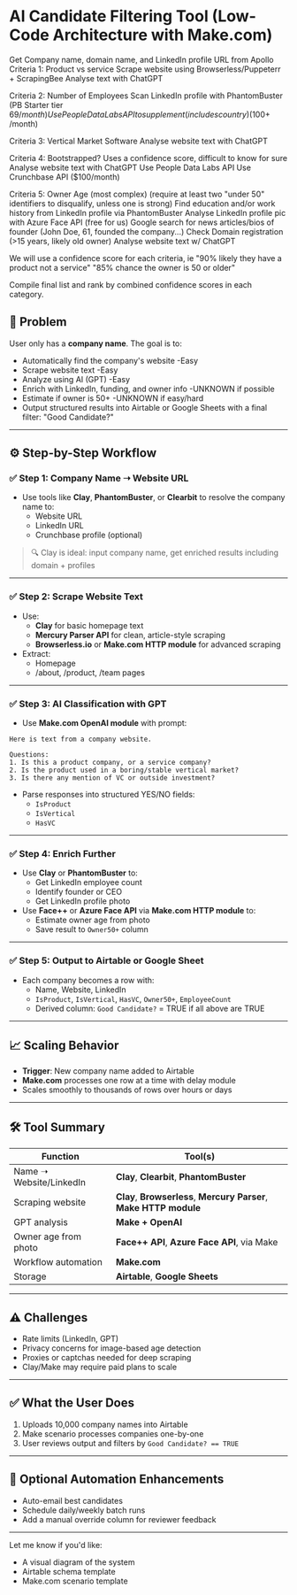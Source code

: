 # AI Candidate Filtering Tool (Low-Code Architecture with Make.com)

Get Company name, domain name, and LinkedIn profile URL from Apollo
Criteria 1: Product vs service
Scrape website using Browserless/Puppeterr + ScrapingBee
Analyse text with ChatGPT

Criteria 2: Number of Employees
Scan LinkedIn profile with PhantomBuster (PB Starter tier $69/month)
Use People Data Labs API to supplement (includes country) ($100+ /month)

Criteria 3: Vertical Market Software
Analyse website text with ChatGPT

Criteria 4: Bootstrapped? Uses a confidence score, difficult to know for sure
Analyse website text with ChatGPT
Use People Data Labs API
Use Crunchbase API ($100/month)

Criteria 5: Owner Age (most complex) (require at least two "under 50" identifiers to disqualify, unless one is strong)
Find education and/or work history from LinkedIn profile via PhantomBuster
Analyse LinkedIn profile pic with Azure Face API (free for us)
Google search for news articles/bios of founder (John Doe, 61, founded the company...)
Check Domain registration (>15 years, likely old owner)
Analyse website text w/ ChatGPT

We will use a confidence score for each criteria, ie 
"90% likely they have a product not a service"
"85% chance the owner is 50 or older"

Compile final list and rank by combined confidence scores in each category.

## 🧬 Problem
User only has a **company name**. The goal is to:
- Automatically find the company's website
	-Easy
- Scrape website text
	-Easy
- Analyze using AI (GPT)
	-Easy
- Enrich with LinkedIn, funding, and owner info
	-UNKNOWN if possible
- Estimate if owner is 50+
	-UNKNOWN if easy/hard
- Output structured results into Airtable or Google Sheets with a final filter: "Good Candidate?"

---

## ⚙️ Step-by-Step Workflow

### ✅ Step 1: Company Name ➝ Website URL
- Use tools like **Clay**, **PhantomBuster**, or **Clearbit** to resolve the company name to:
  - Website URL
  - LinkedIn URL
  - Crunchbase profile (optional)

> 🔍 Clay is ideal: input company name, get enriched results including domain + profiles

---

### ✅ Step 2: Scrape Website Text
- Use:
  - **Clay** for basic homepage text
  - **Mercury Parser API** for clean, article-style scraping
  - **Browserless.io** or **Make.com HTTP module** for advanced scraping
- Extract:
  - Homepage
  - /about, /product, /team pages

---

### ✅ Step 3: AI Classification with GPT
- Use **Make.com OpenAI module** with prompt:
```
Here is text from a company website.

Questions:
1. Is this a product company, or a service company?
2. Is the product used in a boring/stable vertical market?
3. Is there any mention of VC or outside investment?
```
- Parse responses into structured YES/NO fields:
  - `IsProduct`
  - `IsVertical`
  - `HasVC`

---

### ✅ Step 4: Enrich Further
- Use **Clay** or **PhantomBuster** to:
  - Get LinkedIn employee count
  - Identify founder or CEO
  - Get LinkedIn profile photo
- Use **Face++** or **Azure Face API** via **Make.com HTTP module** to:
  - Estimate owner age from photo
  - Save result to `Owner50+` column

---

### ✅ Step 5: Output to Airtable or Google Sheet
- Each company becomes a row with:
  - Name, Website, LinkedIn
  - `IsProduct`, `IsVertical`, `HasVC`, `Owner50+`, `EmployeeCount`
  - Derived column: `Good Candidate?` = TRUE if all above are TRUE

---

## 📈 Scaling Behavior
- **Trigger**: New company name added to Airtable
- **Make.com** processes one row at a time with delay module
- Scales smoothly to thousands of rows over hours or days

---

## 🛠️ Tool Summary

| Function                     | Tool(s)                                       |
|------------------------------|-----------------------------------------------|
| Name ➝ Website/LinkedIn     | **Clay**, **Clearbit**, **PhantomBuster**     |
| Scraping website             | **Clay**, **Browserless**, **Mercury Parser**, **Make HTTP module** |
| GPT analysis                 | **Make + OpenAI**                             |
| Owner age from photo         | **Face++ API**, **Azure Face API**, via Make  |
| Workflow automation          | **Make.com**                                  |
| Storage                      | **Airtable**, **Google Sheets**               |

---

## ⚠️ Challenges
- Rate limits (LinkedIn, GPT)
- Privacy concerns for image-based age detection
- Proxies or captchas needed for deep scraping
- Clay/Make may require paid plans to scale

---

## ✅ What the User Does
1. Uploads 10,000 company names into Airtable
2. Make scenario processes companies one-by-one
3. User reviews output and filters by `Good Candidate? == TRUE`

---

## 🔁 Optional Automation Enhancements
- Auto-email best candidates
- Schedule daily/weekly batch runs
- Add a manual override column for reviewer feedback

---

Let me know if you'd like:
- A visual diagram of the system
- Airtable schema template
- Make.com scenario template
